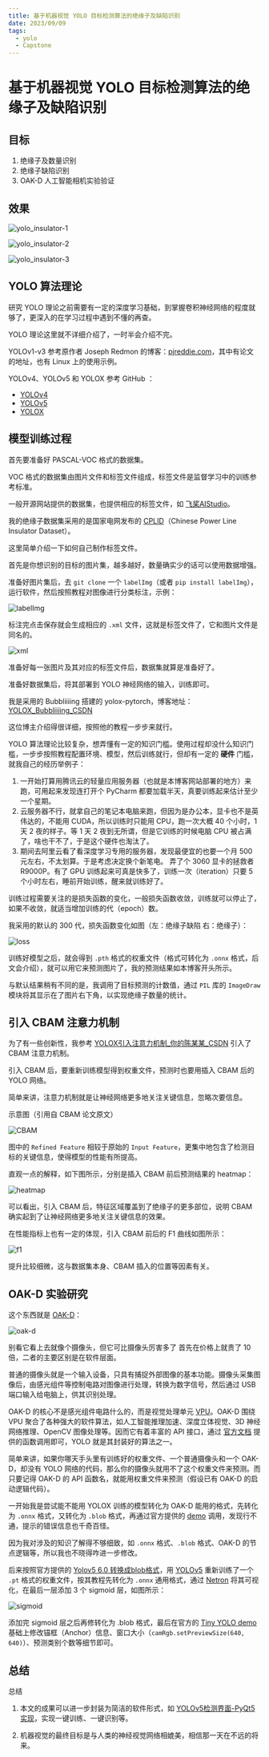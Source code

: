 ```yaml
---
title: 基于机器视觉 YOLO 目标检测算法的绝缘子及缺陷识别
date: 2023/09/09
tags: 
  - yolo
  - Capstone
---
```


# 基于机器视觉 YOLO 目标检测算法的绝缘子及缺陷识别

## 目标

1. 绝缘子及数量识别
2. 绝缘子缺陷识别
3. OAK-D 人工智能相机实验验证

## 效果

![yolo_insulator-1](https://cdn.jsdelivr.net/gh/tangjan/imgBed/notes/2023/09/09/yolo-insulator/1-effect_1.png)

![yolo_insulator-2](https://cdn.jsdelivr.net/gh/tangjan/imgBed/notes/2023/09/09/yolo-insulator/2-effect_2.png)

![yolo_insulator-3](https://cdn.jsdelivr.net/gh/tangjan/imgBed/notes/2023/09/09/yolo-insulator/3-effect_3.gif)

## YOLO 算法理论

研究 YOLO 理论之前需要有一定的深度学习基础，到掌握卷积神经网络的程度就够了，更深入的在学习过程中遇到不懂的再查。

YOLO 理论这里就不详细介绍了，一时半会介绍不完。

YOLOv1-v3 参考原作者 Joseph Redmon 的博客：[pjreddie.com](https://pjreddie.com/)，其中有论文的地址，也有 Linux 上的使用示例。

YOLOv4、YOLOv5 和 YOLOX 参考 GitHub ：

- [YOLOv4](https://github.com/AlexeyAB/darknet)
- [YOLOv5](https://github.com/ultralytics/yolov5)
- [YOLOX](https://github.com/Megvii-BaseDetection/YOLOX)

## 模型训练过程

首先要准备好 PASCAL-VOC 格式的数据集。

VOC 格式的数据集由图片文件和标签文件组成，标签文件是监督学习中的训练参考标准。

一般开源网站提供的数据集，也提供相应的标签文件，如 [飞桨AIStudio](https://aistudio.baidu.com/aistudio/datasetoverview)。

我的绝缘子数据集采用的是国家电网发布的 [CPLID](https://github.com/InsulatorData/InsulatorDataSet)（Chinese Power Line Insulator Dataset）。

这里简单介绍一下如何自己制作标签文件。

首先是你想识别的目标的图片集，越多越好，数量确实少的话可以使用数据增强。

准备好图片集后，去 `git clone` 一个 `labelImg`（或者 `pip install labelImg`），运行软件，然后按照教程对图像进行分类标注，示例：

![labelImg](https://cdn.jsdelivr.net/gh/tangjan/imgBed/notes/2023/09/09/yolo-insulator/4-labelImg.png)

标注完点击保存就会生成相应的 `.xml` 文件，这就是标签文件了，它和图片文件是同名的。

![xml](https://cdn.jsdelivr.net/gh/tangjan/imgBed/notes/2023/09/09/yolo-insulator/5-xml.png)

准备好每一张图片及其对应的标签文件后，数据集就算是准备好了。

准备好数据集后，将其部署到 YOLO 神经网络的输入，训练即可。

我是采用的 Bubbliiiing 搭建的 yolox-pytorch，博客地址：[YOLOX_Bubbliiiing_CSDN](https://blog.csdn.net/weixin_44791964/article/details/120476949)

这位博主介绍得很详细，按照他的教程一步步来就行。

YOLO 算法理论比较复杂，想弄懂有一定的知识门槛。使用过程却没什么知识门槛，一步步按照教程配置环境、模型，然后训练就行，但却有一定的 **硬件** 门槛，就我自己的经历举例子：

1. 一开始打算用腾讯云的轻量应用服务器（也就是本博客网站部署的地方）来跑，可用起来发现连打开个 PyCharm 都要加载半天，真要训练起来估计至少一个星期。
2. 云服务器不行，就拿自己的笔记本电脑来跑，但因为是办公本，显卡也不是英伟达的，不能用 CUDA，所以训练时只能用 CPU，跑一次大概 40 个小时，1 天 2 夜的样子。等 1 天 2 夜到无所谓，但是它训练的时候电脑 CPU 被占满了，啥也干不了，于是这个硬件也淘汰了。
3. 期间去阿里云看了看深度学习专用的服务器，发现最便宜的也要一个月 500 元左右，不太划算。于是考虑决定换个新笔电。
弄了个 3060 显卡的拯救者 R9000P。有了 GPU 训练起来可真是快多了，训练一次（iteration）只要 5 个小时左右，睡前开始训练，醒来就训练好了。

训练过程需要关注的是损失函数的变化，一般损失函数收敛，训练就可以停止了，如果不收敛，就适当增加训练的代（epoch）数。

我采用的默认的 300 代，损失函数变化如图（左：绝缘子缺陷 右：绝缘子）：

![loss](https://cdn.jsdelivr.net/gh/tangjan/imgBed/notes/2023/09/09/yolo-insulator/6-loss.png)

训练好模型之后，就会得到 `.pth` 格式的权重文件（格式可转化为 `.onnx` 格式，后文会介绍），就可以用它来预测图片了，我的预测结果如本博客开头所示。

与默认结果稍有不同的是，我调用了目标预测的计数值，通过 `PIL` 库的 `ImageDraw` 模块将其显示在了图片右下角，以实现绝缘子数量的统计。

## 引入 CBAM 注意力机制

为了有一些创新性，我参考 [YOLOX引入注意力机制_你的陈某某_CSDN](https://blog.csdn.net/weixin_45679938/article/details/122339433) 引入了 CBAM 注意力机制。

引入 CBAM 后，要重新训练模型得到权重文件，预测时也要用插入 CBAM 后的 YOLO 网络。

简单来讲，注意力机制就是让神经网络更多地关注关键信息，忽略次要信息。

示意图（引用自 CBAM 论文原文）

![CBAM](https://cdn.jsdelivr.net/gh/tangjan/imgBed/notes/2023/09/09/yolo-insulator/7-CBAM.png)

图中的 `Refined Feature` 相较于原始的 `Input Feature`，更集中地包含了检测目标的关键信息，使得模型的性能有所提高。

直观一点的解释，如下图所示，分别是插入 CBAM 前后预测结果的 heatmap：

![heatmap](https://cdn.jsdelivr.net/gh/tangjan/imgBed/notes/2023/09/09/yolo-insulator/8-heatmap.png)

可以看出，引入 CBAM 后，特征区域覆盖到了绝缘子的更多部位，说明 CBAM 确实起到了让神经网络更多地关注关键信息的效果。

在性能指标上也有一定的体现，引入 CBAM 前后的 F1 曲线如图所示：

![f1](https://cdn.jsdelivr.net/gh/tangjan/imgBed/notes/2023/09/09/yolo-insulator/9-f1.png)

提升比较细微，这与数据集本身、CBAM 插入的位置等因素有关。

## OAK-D 实验研究

这个东西就是 [OAK-D](https://www.oakchina.cn/product/oak-d/)：

![oak-d](https://cdn.jsdelivr.net/gh/tangjan/imgBed/notes/2023/09/09/yolo-insulator/10-oak-d.png)

别看它看上去就像个摄像头，但它可比摄像头厉害多了 <span class="mask">首先在价格上就贵了 10 倍</span>，二者的主要区别是在软件层面。

普通的摄像头就是一个输入设备，只具有捕捉外部图像的基本功能。摄像头采集图像后，由感光组件等控制电路对图像进行处理，转换为数字信号，然后通过 USB 端口输入给电脑上，供其识别处理。

OAK-D 的核心不是感光组件电路什么的，而是视觉处理单元 [VPU](https://www.intel.cn/content/www/cn/zh/products/details/processors/movidius-vpu.html)。OAK-D 围绕 VPU 聚合了各种强大的软件算法，如人工智能推理加速、深度立体视觉、3D 神经网络推理、OpenCV 图像处理等。因而它有着丰富的 API 接口，通过 [官方文档](https://docs.oakchina.cn/projects/api/) 提供的函数调用即可，YOLO 就是其封装好的算法之一。

简单来讲，如果你哪天手头里有训练好的权重文件、一个普通摄像头和一个 OAK-D，却没有 YOLO 网络的代码，那么你的摄像头就用不了这个权重文件来预测。而只要记得 OAK-D 的 API 函数名，就能用权重文件来预测（假设已有 OAK-D 的启动逻辑代码）。

一开始我是尝试能不能用 YOLOX 训练的模型转化为 OAK-D 能用的格式，先转化为 `.onnx` 格式，又转化为 `.blob` 格式，再通过官方提供的 [demo](https://docs.oakchina.cn/en/latest/pages/Basic/samples/yolox.html) 调用，发现行不通，提示的错误信息也千奇百怪。

因为我对涉及的知识了解得不够细致，如 `.onnx` 格式、`.blob` 格式、OAK-D 的节点逻辑等，所以我也不晓得咋进一步修改。

后来按照官方提供的 [Yolov5 6.0 转换成blob格式](https://www.oakchina.cn/2022/01/22/yolov5-blob/)，用 [YOLOv5](https://github.com/ultralytics/yolov5) 重新训练了一个 `.pt` 格式的权重文件，按其教程先转化为 `.onnx` 通用格式，通过 [Netron](https://github.com/lutzroeder/netron) 将其可视化，在最后一层添加 3 个 sigmoid 层，如图所示：

![sigmoid](https://cdn.jsdelivr.net/gh/tangjan/imgBed/notes/2023/09/09/yolo-insulator/11-sigmoid.png)

添加完 sigmoid 层之后再修转化为 .blob 格式，最后在官方的 [Tiny YOLO demo](https://docs.oakchina.cn/projects/api/samples/Yolo/tiny_yolo.html) 基础上修改锚框（Anchor）信息、窗口大小（`camRgb.setPreviewSize(640, 640)`）、预测类别个数等细节即可。

## 总结

总结

1. 本文的成果可以进一步封装为简洁的软件形式，如 [YOLOv5检测界面-PyQt5实现](https://blog.csdn.net/weixin_41735859/article/details/120507779)，实现一键训练、一键识别等。

2. 机器视觉的最终目标是与人类的神经视觉网络相媲美，相信那一天在不远的将来。

